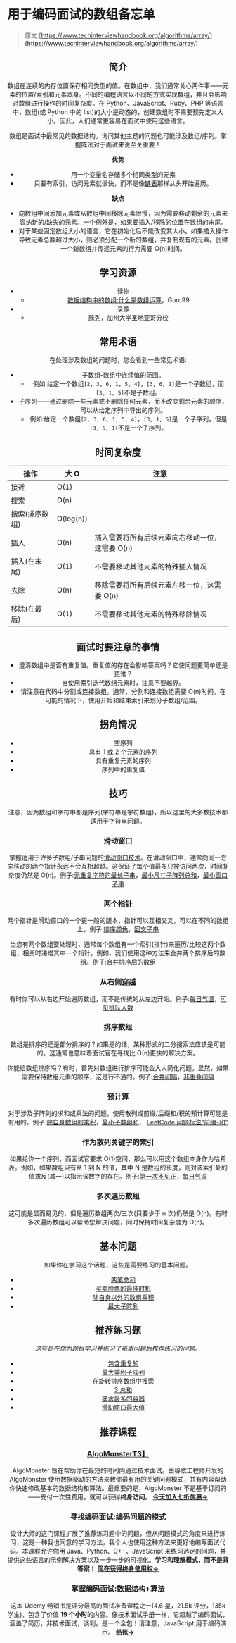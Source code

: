# 用于编码面试的数组备忘单

> 原文:[https://www.techinterviewhandbook.org/algorithms/array/](https://www.techinterviewhandbook.org/algorithms/array/)

<header>

## 简介[](#introduction "Direct link to heading")

数组在连续的内存位置保存相同类型的值。在数组中，我们通常关心两件事——元素的位置/索引和元素本身。不同的编程语言以不同的方式实现数组，并且会影响对数组进行操作的时间复杂度。在 Python、JavaScript、Ruby、PHP 等语言中，数组(或 Python 中的 list)的大小是动态的，创建数组时不需要预先定义大小。因此，人们通常更容易在面试中使用这些语言。

数组是面试中最常见的数据结构。询问其他主题的问题也可能涉及数组/序列。掌握阵法对于面试来说至关重要！

**优势**

*   用一个变量名存储多个相同类型的元素
*   只要有索引，访问元素就很快，而不是像[链表](/algorithms/linked-list/)那样从头开始遍历。

**缺点**

*   向数组中间添加元素或从数组中间移除元素很慢，因为需要移动剩余的元素来容纳新的/缺失的元素。一个例外是，如果要插入/移除的位置在数组的末尾。
*   对于某些固定数组大小的语言，它在初始化后不能改变其大小。如果插入操作导致元素总数超过大小，则必须分配一个新的数组，并复制现有的元素。创建一个新数组并传递元素的行为需要 O(n)时间。

## 学习资源[](#learning-resources "Direct link to heading")

*   读物
    *   [数据结构中的数组:什么是数组运算](https://www.guru99.com/array-data-structure.html)，Guru99
*   录像
    *   [阵列](https://www.coursera.org/lecture/data-structures/arrays-OsBSF)，加州大学圣地亚哥分校

## 常用术语[](#common-terms "Direct link to heading")

在处理涉及数组的问题时，您会看到一些常见术语:

*   子数组-数组中连续值的范围。
    *   例如:给定一个数组`[2, 3, 6, 1, 5, 4]`，`[3, 6, 1]`是一个子数组，而`[3, 1, 5]`不是子数组。
*   子序列——通过删除一些元素或不删除任何元素，而不改变剩余元素的顺序，可以从给定序列中导出的序列。
    *   例如:给定一个数组`[2, 3, 6, 1, 5, 4]`，`[3, 1, 5]`是一个子序列，但是`[3, 5, 1]`不是一个子序列。

## 时间复杂度[](#time-complexity "Direct link to heading")

| 操作 | 大 O | 注意 |
| --- | --- | --- |
| 接近 | O(1) |  |
| 搜索 | O(n) |  |
| 搜索(排序数组) | O(log(n)) |  |
| 插入 | O(n) | 插入需要将所有后续元素向右移动一位，这需要 O(n) |
| 插入(在末尾) | O(1) | 不需要移动其他元素的特殊插入情况 |
| 去除 | O(n) | 移除需要将所有后续元素左移一位，这需要 O(n) |
| 移除(在最后) | O(1) | 不需要移动其他元素的特殊移除情况 |

## 面试时要注意的事情[](#things-to-look-out-for-during-interviews "Direct link to heading")

*   澄清数组中是否有重复值。重复值的存在会影响答案吗？它使问题更简单还是更难？
*   当使用索引迭代数组元素时，注意不要越界。
*   请注意在代码中分割或连接数组。通常，分割和连接数组需要 O(n)时间。在可能的情况下，使用开始和结束索引来划分子数组/范围。

## 拐角情况[](#corner-cases "Direct link to heading")

*   空序列
*   具有 1 或 2 个元素的序列
*   具有重复元素的序列
*   序列中的重复值

## 技巧[](#techniques "Direct link to heading")

注意，因为数组和字符串都是序列(字符串是字符数组)，所以这里的大多数技术都适用于字符串问题。

### 滑动窗口[](#sliding-window "Direct link to heading")

掌握适用于许多子数组/子串问题的[滑动窗口技术](https://discuss.leetcode.com/topic/30941/here-is-a-10-line-template-that-can-solve-most-substring-problems)。在滑动窗口中，通常向同一方向移动的两个指针永远不会互相超越。这保证了每个值最多只被访问两次，时间复杂度仍然是 O(n)。例子:[无重复字符的最长子串](https://leetcode.com/problems/longest-substring-without-repeating-characters/)，[最小尺寸子阵列总和](https://leetcode.com/problems/minimum-size-subarray-sum/)，[最小窗口子串](https://leetcode.com/problems/minimum-window-substring/)

### 两个指针[](#two-pointers "Direct link to heading")

两个指针是滑动窗口的一个更一般的版本，指针可以互相交叉，可以在不同的数组上。例子:[排序颜色](https://leetcode.com/problems/sort-colors/)，[回文子串](https://leetcode.com/problems/palindromic-substrings/)

当您有两个数组要处理时，通常每个数组有一个索引(指针)来遍历/比较这两个数组，相关时递增其中一个指针。例如，我们使用这种方法来合并两个排序后的数组。例子:[合并排序后的数组](https://leetcode.com/problems/merge-sorted-array/)

### 从右侧[穿越](#traversing-from-the-right "Direct link to heading")

有时你可以从右边开始遍历数组，而不是传统的从左边开始。例子:[每日气温](https://leetcode.com/problems/daily-temperatures/)，[可见排队人数](https://leetcode.com/problems/number-of-visible-people-in-a-queue/)

### 排序数组[](#sorting-the-array "Direct link to heading")

数组是排序的还是部分排序的？如果是的话，某种形式的二分搜索法应该是可能的。这通常也意味着面试官在寻找比 O(n)更快的解决方案。

你能给数组排序吗？有时，首先对数组进行排序可能会大大简化问题。显然，如果需要保持数组元素的顺序，这是行不通的。例子:[合并间隔](https://leetcode.com/problems/merge-intervals/)，[非重叠间隔](https://leetcode.com/problems/non-overlapping-intervals/)

### 预计算[](#precomputation "Direct link to heading")

对于涉及子阵列的求和或乘法的问题，使用散列或前缀/后缀和/积的预计算可能是有用的。例子:[除自身数组的乘积](https://leetcode.com/problems/product-of-array-except-self/)，[最小子数组和](https://leetcode.com/problems/minimum-size-subarray-sum/)， [LeetCode 问题标注“前缀-和”](https://leetcode.com/tag/prefix-sum/)

### 作为散列关键字的索引[](#index-as-a-hash-key "Direct link to heading")

如果给你一个序列，而面试官要求 O(1)空间，那么可以用这个数组本身作为哈希表。例如，如果数组只有从 1 到 N 的值，其中 N 是数组的长度，则对该索引处的值求反(减一)以指示该数字的存在。例子:[第一次不见正](https://leetcode.com/problems/first-missing-positive/)，[每日气温](https://leetcode.com/problems/daily-temperatures/)

### 多次遍历数组[](#traversing-the-array-more-than-once "Direct link to heading")

这可能是显而易见的，但是遍历数组两次/三次(只要少于 n 次)仍然是 O(n)。有时多次遍历数组可以帮助您解决问题，同时保持时间复杂度为 O(n)。

## 基本问题[](#essential-questions "Direct link to heading")

如果你在学习这个话题，这些是需要练习的基本问题。

*   [两笔总和](https://leetcode.com/problems/two-sum/)
*   [买卖股票的最佳时机](https://leetcode.com/problems/best-time-to-buy-and-sell-stock/)
*   [除自身以外的数组乘积](https://leetcode.com/problems/product-of-array-except-self/)
*   [最大子阵列](https://leetcode.com/problems/maximum-subarray/)

## 推荐练习题[](#recommended-practice-questions "Direct link to heading")

*这些是在你为题目学习并练习了基本问题后推荐练习的问题。*

*   [包含重复的](https://leetcode.com/problems/contains-duplicate/)
*   [最大乘积子阵列](https://leetcode.com/problems/maximum-product-subarray/)
*   [在旋转排序数组中搜索](https://leetcode.com/problems/search-in-rotated-sorted-array/)
*   [3 总和](https://leetcode.com/problems/3sum/)
*   [盛水最多的容器](https://leetcode.com/problems/container-with-most-water/)
*   [滑动窗口最大值](https://leetcode.com/problems/sliding-window-maximum/)

## 推荐课程[](#recommended-courses "Direct link to heading")

### [AlgoMonster](https://shareasale.com/r.cfm?b=1873647&u=3114753&m=114505&urllink=&afftrack=)[T3】](#algomonster "Direct link to heading")

AlgoMonster 旨在帮助你在最短的时间内通过技术面试。由谷歌工程师开发的 AlgoMonster 使用数据驱动的方法来教你最有用的关键问题模式，并有内容帮助你快速修改基本的数据结构和算法。最重要的是，AlgoMonster 不是基于订阅的——支付一次性费用，就可以获得**终身访问**。 [**今天加入七折优惠→**](https://shareasale.com/r.cfm?b=1873647&u=3114753&m=114505&urllink=&afftrack=)

### [寻找编码面试:编码问题的模式](https://designgurus.org/link/kJSIoU?url=https%3A%2F%2Fdesigngurus.org%2Fcourse%3Fcourseid%3Dgrokking-the-coding-interview)[](#grokking-the-coding-interview-patterns-for-coding-questions "Direct link to heading")

设计大师的这门课程扩展了推荐练习题中的问题，但从问题模式的角度来进行练习，这是一种我也同意的学习方法，我个人也使用这种方法来更好地编写面试代码。本课程允许你用 Java、Python、C++、JavaScript 来练习选定的问题，并提供这些语言的示例解决方案以及一步一步的可视化。**学习和理解模式，而不是背答案！** [**现在获得终身使用权→**](https://designgurus.org/link/kJSIoU?url=https%3A%2F%2Fdesigngurus.org%2Fcourse%3Fcourseid%3Dgrokking-the-coding-interview)

### [掌握编码面试:数据结构+算法](https://fxo.co/DQpY)[](#master-the-coding-interview-data-structures--algorithms "Direct link to heading")

这本 Udemy 畅销书是评分最高的面试准备课程之一(4.6 星，21.5k 评分，135k 学生)，包含了价值 **19 个小时**的内容。像技术面试手册一样，它超越了编码面试，涵盖了简历，非技术面试，谈判。是一个全包！请注意，JavaScript 用于编码演示。 [**结账→**](https://fxo.co/DQpY)

</header>